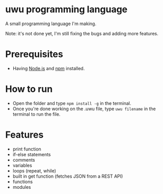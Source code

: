 # uwu programming language

A small programming language I'm making.

Note: it's not done yet, I'm still fixing the bugs and adding more features.

# Prerequisites

- Having [Node.js](https://nodejs.org/en/) and [npm](https://www.npmjs.com/) installed.

# How to run

- Open the folder and type `npm install -g` in the terminal.
- Once you're done working on the .uwu file, type `uwu filename` in the terminal to run the file.

# Features

- print function
- if-else statements
- comments
- variables
- loops (repeat, while)
- built in get function (fetches JSON from a REST API)
- functions
- modules